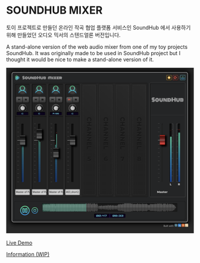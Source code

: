 # SOUNDHUB MIXER

토이 프로젝트로 만들던 온라인 작곡 협업 플랫폼 서비스인 SoundHub 에서 사용하기 위해 만들었던 오디오 믹서의 스텐드얼론 버전입니다.

A stand-alone version of the web audio mixer from one of my toy projects SoundHub.
It was originally made to be used in SoundHub project but I thought it would be nice to make a stand-alone version of it.

![main image](/assets/screenshot1.png)

[Live Demo](http://mixer.soundhub.kr)

[Information (WIP)](https://che1.notion.site/SoundHub-Mixer-9a5f87d062d44e888b07b642125a72cc)
